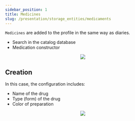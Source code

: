 ```yaml
---
sidebar_position: 1
title: Medicines
slug: /presentation/storage_entities/medicaments
---
```


`Medicines` are added to the profile in the same way as diaries.

- Search in the catalog database
- Medication constructor

<div align="center"><img type="imgscreen" src="/WM_doc/img/presentation/med/medLayout.png"/></div>

## Creation

In this case, the configuration includes:

- Name of the drug
- Type (form) of the drug
- Color of preparation

<div align="center"><img type="imgscreen" src="/WM_doc/img/presentation/med/medConstructor.png"/></div>
